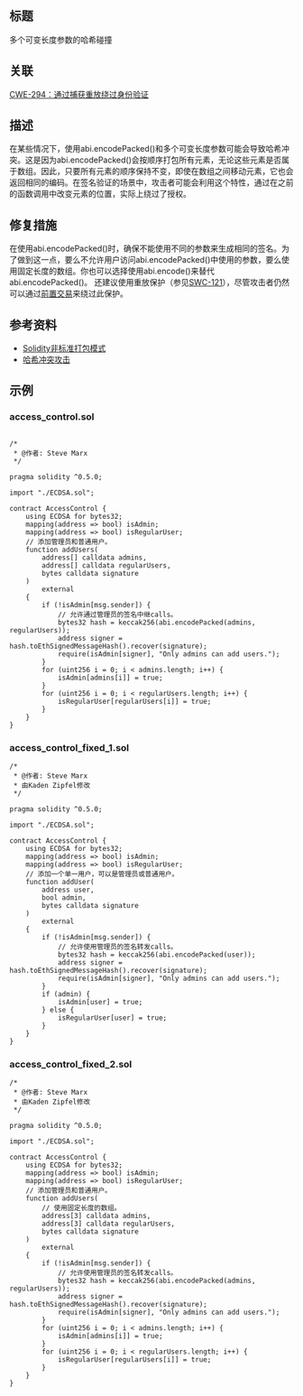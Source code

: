 ## 标题 
多个可变长度参数的哈希碰撞

## 关联
[CWE-294：通过捕获重放绕过身份验证](https://cwe.mitre.org/data/definitions/294.html)

## 描述
在某些情况下，使用abi.encodePacked()和多个可变长度参数可能会导致哈希冲突。这是因为abi.encodePacked()会按顺序打包所有元素，无论这些元素是否属于数组。因此，只要所有元素的顺序保持不变，即使在数组之间移动元素，它也会返回相同的编码。在签名验证的场景中，攻击者可能会利用这个特性，通过在之前的函数调用中改变元素的位置，实际上绕过了授权。

## 修复措施
在使用abi.encodePacked()时，确保不能使用不同的参数来生成相同的签名。为了做到这一点，要么不允许用户访问abi.encodePacked()中使用的参数，要么使用固定长度的数组。你也可以选择使用abi.encode()来替代abi.encodePacked()。
还建议使用重放保护（参见[SWC-121](SWC-121/SWC-121.md)），尽管攻击者仍然可以通过[前置交易](SWC-114/SWC-114.md)来绕过此保护。

## 参考资料
* [Solidity非标准打包模式](https://solidity.readthedocs.io/en/v0.5.3/abi-spec.html#non-standard-packed-mode)
* [哈希冲突攻击](https://learncryptography.com/hash-functions/hash-collision-attack)

## 示例

### access_control.sol
```solidity

/*
 * @作者: Steve Marx
 */

pragma solidity ^0.5.0;

import "./ECDSA.sol";

contract AccessControl {
    using ECDSA for bytes32;
    mapping(address => bool) isAdmin;
    mapping(address => bool) isRegularUser;
    // 添加管理员和普通用户。
    function addUsers(
        address[] calldata admins,
        address[] calldata regularUsers,
        bytes calldata signature
    )
        external
    {
        if (!isAdmin[msg.sender]) {
            // 允许通过管理员的签名中继calls。
            bytes32 hash = keccak256(abi.encodePacked(admins, regularUsers));
            address signer = hash.toEthSignedMessageHash().recover(signature);
            require(isAdmin[signer], "Only admins can add users.");
        }
        for (uint256 i = 0; i < admins.length; i++) {
            isAdmin[admins[i]] = true;
        }
        for (uint256 i = 0; i < regularUsers.length; i++) {
            isRegularUser[regularUsers[i]] = true;
        }
    }
}
```

### access_control_fixed_1.sol
```solidity
/*
 * @作者: Steve Marx
 * 由Kaden Zipfel修改
 */

pragma solidity ^0.5.0;

import "./ECDSA.sol";

contract AccessControl {
    using ECDSA for bytes32;
    mapping(address => bool) isAdmin;
    mapping(address => bool) isRegularUser;
    // 添加一个单一用户，可以是管理员或普通用户。
    function addUser(
        address user,
        bool admin,
        bytes calldata signature
    )
        external
    {
        if (!isAdmin[msg.sender]) {
            // 允许使用管理员的签名转发calls。
            bytes32 hash = keccak256(abi.encodePacked(user));
            address signer = hash.toEthSignedMessageHash().recover(signature);
            require(isAdmin[signer], "Only admins can add users.");
        }
        if (admin) {
            isAdmin[user] = true;
        } else {
            isRegularUser[user] = true;
        }
    }
}
```

### access_control_fixed_2.sol
```solidity
/*
 * @作者: Steve Marx
 * 由Kaden Zipfel修改
 */

pragma solidity ^0.5.0;

import "./ECDSA.sol";

contract AccessControl {
    using ECDSA for bytes32;
    mapping(address => bool) isAdmin;
    mapping(address => bool) isRegularUser;
    // 添加管理员和普通用户。
    function addUsers(
        // 使用固定长度的数组。
        address[3] calldata admins,
        address[3] calldata regularUsers,
        bytes calldata signature
    )
        external
    {
        if (!isAdmin[msg.sender]) {
            // 允许使用管理员的签名转发calls。
            bytes32 hash = keccak256(abi.encodePacked(admins, regularUsers));
            address signer = hash.toEthSignedMessageHash().recover(signature);
            require(isAdmin[signer], "Only admins can add users.");
        }
        for (uint256 i = 0; i < admins.length; i++) {
            isAdmin[admins[i]] = true;
        }
        for (uint256 i = 0; i < regularUsers.length; i++) {
            isRegularUser[regularUsers[i]] = true;
        }
    }
}

```